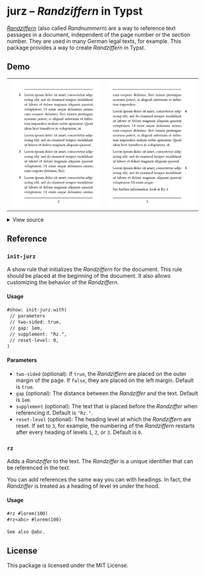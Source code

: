 # jurz – *Randziffern* in Typst

[*Randziffern*](https://de.wikipedia.org/w/index.php?title=Randnummer&oldid=231943223) (also called *Randnummern*) are a way to reference text passages in a document, independent of the page number or the section number. They are used in many German legal texts, for example. This package provides a way to create *Randziffern* in Typst.

## Demo

<table>
 <tr>
  <td>
   <img src="demo-2.svg" alt="left page with Randziffern on the left of the text">
  </td>
  <td>
   <img src="demo-3.svg" alt="right page with Randziffern on the right of the text">
  </td>
 </tr>
</table>

<details>
 <summary>View source</summary>

```typst
#show: init-jurz.with(
  gap: 1em,
  two-sided: true
)

#rz #lorem(50)

#lorem(20)

#rz<abc> #lorem(30)

#rz #lorem(40)

#rz #lorem(50)

#lorem(20)

#rz #lorem(24)

Fur further information, look at @abc.
```

</details>

## Reference

### `init-jurz`

A show rule that initializes the *Randziffern* for the document. This rule should be placed at the beginning of the document. It also allows customizing the behavior of the *Randziffern*.

#### Usage

```typst
#show: init-jurz.with(
 // parameters
 // two-sided: true,
 // gap: 1em,
 // supplement: "Rz.",
 // reset-level: 0,
)
```

#### Parameters

- `two-sided` (optional): If `true`, the *Randziffern* are placed on the outer margin of the page. If `false`, they are placed on the left margin. Default is `true`.
- `gap` (optional): The distance between the *Randziffer* and the text. Default is `1em`.
- `supplement` (optional): The text that is placed before the *Randziffer* when referencing it. Default is `"Rz."`.
- `reset-level` (optional): The heading level at which the *Randziffern* are reset. If set to `3`, for example, the numbering of the *Randziffern* restarts after every heading of levels `1`, `2`, or `3`. Default is `0`.

### `rz`

Adds a *Randziffer* to the text. The *Randziffer* is a unique identifier that can be referenced in the text.

You can add references the same way you can with headings. In fact, the *Randziffer* is treated as a heading of level `99` under the hood.

#### Usage

```typst
#rz #lorem(100)
#rz<abc> #lorem(100)

See also @abc.
```

## License

This package is licensed under the MIT License.